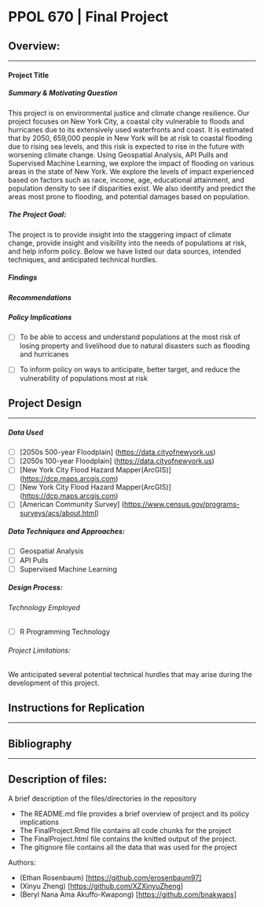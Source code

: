 # PPOL 670 | Final Project

## Overview:
-----------------------------

#### Project Title 


##### Summary & Motivating Question 
This project is on environmental justice and climate change resilience. Our project focuses on New York City, a coastal city vulnerable to floods and hurricanes due to its extensively used waterfronts and coast. It is estimated that by 2050, 659,000 people in New York will be at risk to coastal flooding due to rising sea levels, and this risk is expected to rise in the future with worsening climate change. Using Geospatial Analysis, API Pulls and Supervised Machine Learning, we explore the impact of flooding on various areas in the state of New York. We explore the levels of impact experienced based on factors such as race, income, age, educational attainment, and population density to see if disparities exist. We also identify and predict the areas most prone to flooding, and potential damages based on population.

##### The Project Goal: 
The project is to provide insight into the staggering impact of climate change, provide insight and visibility into the needs of populations at risk, and help inform policy. Below we have listed our data sources, intended techniques, and anticipated technical hurdles. 


##### Findings  
 
##### Recommendations

##### Policy Implications 
- [ ] To be able to access and understand populations at the most risk of losing property and livelihood due to natural disasters such as flooding and hurricanes 
- [ ]  To inform policy on ways to anticipate, better target, and reduce the vulnerability of populations most at risk  


## Project Design 
-----------------------------

##### Data Used 
- [ ] [2050s 500-year Floodplain] (https://data.cityofnewyork.us)
- [ ] [2050s 100-year Floodplain] (https://data.cityofnewyork.us)
- [ ] [New York City Flood Hazard Mapper(ArcGIS)] (https://dcp.maps.arcgis.com)
- [ ] [New York City Flood Hazard Mapper(ArcGIS)] (https://dcp.maps.arcgis.com)
- [ ] [American Community Survey] (https://www.census.gov/programs-surveys/acs/about.html)

##### Data Techniques and Approaches:
- [ ] Geospatial Analysis
- [ ] API Pulls 
- [ ] Supervised Machine Learning 

##### Design Process:

###### Technology Employed
- [ ] R Programming Technology 








###### Project Limitations: 
We anticipated several potential technical hurdles that may arise during the development of this project. 










## Instructions for Replication
-----------------------------




## Bibliography

-------------------------------


## Description of files:
A  brief description of the files/directories in the repository 
* The README.md file provides a brief overview of project and its policy implications 
* The FinalProject.Rmd file contains all code chunks for the project
* The FinalProject.html file contains the knitted output of the project. 
* The gitignore file contains all the data that was used for the project

Authors: 
* (Ethan Rosenbaum) [https://github.com/erosenbaum97] <br>
* (Xinyu Zheng) [https://github.com/XZXinyuZheng] <br>
* (Beryl Nana Ama Akuffo-Kwapong) [https://github.com/bnakwaps]  <br>

